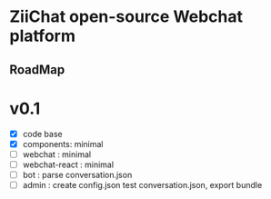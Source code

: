 # ZiiChat open-source Webchat platform

## RoadMap
# v0.1
- [x] code base
- [x] components: minimal
- [ ] webchat : minimal
- [ ] webchat-react : minimal
- [ ] bot : parse conversation.json
- [ ] admin : create config.json test conversation.json, export bundle
